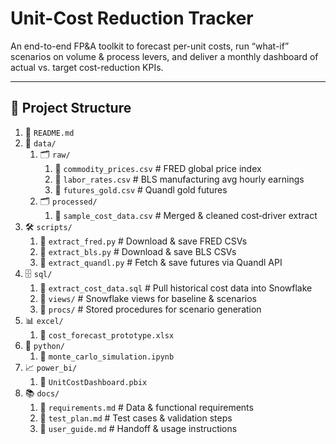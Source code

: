 # Unit-Cost Reduction Tracker

An end-to-end FP&A toolkit to forecast per-unit costs, run “what-if” scenarios on volume & process levers, and deliver a monthly dashboard of actual vs. target cost-reduction KPIs.

---

## 🚀 Project Structure
1. 📄 `README.md`  
2. 📂 `data/`  
   1. 🗂 `raw/`  
      1. 📄 `commodity_prices.csv`    # FRED global price index  
      2. 📄 `labor_rates.csv`         # BLS manufacturing avg hourly earnings  
      3. 📄 `futures_gold.csv`        # Quandl gold futures  
   2. 🗂 `processed/`  
      1. 📄 `sample_cost_data.csv`    # Merged & cleaned cost‐driver extract  
3. 🛠️ `scripts/`  
   1. 📄 `extract_fred.py`            # Download & save FRED CSVs  
   2. 📄 `extract_bls.py`             # Download & save BLS CSVs  
   3. 📄 `extract_quandl.py`          # Fetch & save futures via Quandl API  
4. 🗄️ `sql/`  
   1. 📄 `extract_cost_data.sql`      # Pull historical cost data into Snowflake  
   2. 📂 `views/`                     # Snowflake views for baseline & scenarios  
   3. 📂 `procs/`                     # Stored procedures for scenario generation  
5. 📊 `excel/`  
   1. 📄 `cost_forecast_prototype.xlsx`  
6. 🐍 `python/`  
   1. 📄 `monte_carlo_simulation.ipynb`  
7. 📈 `power_bi/`  
   1. 📄 `UnitCostDashboard.pbix`  
8. 📚 `docs/`  
   1. 📄 `requirements.md`            # Data & functional requirements  
   2. 📄 `test_plan.md`               # Test cases & validation steps  
   3. 📄 `user_guide.md`              # Handoff & usage instructions  




